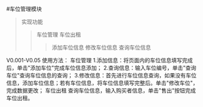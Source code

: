 #车位管理模块
>实现功能
>>车位管理
>>车位出租
>>>添加车位信息
>>>修改车位信息
>>>查询车位信息


V0.001-V0.05
使用方法：
车位管理
1.添加信息：将页面内的车位信息填写完成后，单击"添加车位"完成车位信息添加；
2.查询信息：输入车位编号，单击"查询车位"查询车位信息的查询；
3.修改信息：首先进行车位信息查询，如果没有车位信息，添加车位信息；若有车位信息，将车位信息填写完整后。单击"修改车位"，完成数据更改；
车位出租
查询车位信息，输入购买者信息，单击"售出"按钮完成车位出租。

